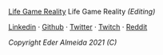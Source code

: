 [Life Game Reality](../blob/main/LifeGameReality.md) Life Game Reality _(Editing)_

[Linkedin](https://www.linkedin.com/in/eder-almeida-0ba134b5) &middot;
[Github](https://github.com/reikron) &middot;
[Twitter](https://twitter.com/reikronstratos) &middot;
[Twitch](https://www.twitch.tv/reikronstratos) &middot;
[Reddit](https://www.reddit.com/user/reikronstratos)

_Copyright Eder Almeida 2021 (C)_
